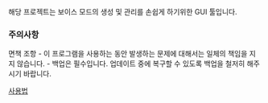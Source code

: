 해당 프로젝트는 보이스 모드의 생성 및 관리를 손쉽게 하기위한 GUI 툴입니다.

### 주의사항
면책 조항
    - 이 프로그램을 사용하는 동안 발생하는 문제에 대해서는 일체의 책임을 지지 않습니다.
    - 백업은 필수입니다. 업데이트 중에 복구할 수 있도록 백업을 철저히 해주시기 바랍니다.

[사용법](https://github.com/Insiro/G_VoiceManager/wiki)
